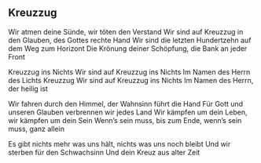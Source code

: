 ## Kreuzzug

Wir atmen deine Sünde, wir töten den Verstand
Wir sind auf Kreuzzug in den Glauben, des Gottes rechte Hand
Wir sind die letzten Hundertzehn auf dem Weg zum Horizont
Die Krönung deiner Schöpfung, die Bank an jeder Front

Kreuzzug ins Nichts
Wir sind auf Kreuzzug ins Nichts
Im Namen des Herrn des Lichts
Kreuzzug
Wir sind auf Kreuzzug ins Nichts
Im Namen des Herrn, der heilig ist

Wir fahren durch den Himmel, der Wahnsinn führt die Hand
Für Gott und unseren Glauben verbrennen wir jedes Land
Wir kämpfen um dein Leben,
wir kämpfen um dein Sein
Wenn’s sein muss, bis zum Ende,
wenn’s sein muss, ganz allein

Es gibt nichts mehr was uns hält,
nichts was uns noch bleibt
Und wir sterben für den Schwachsinn
Und dein Kreuz aus alter Zeit
